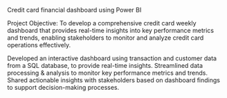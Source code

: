 Credit card financial dashboard using Power BI

Project Objective: To develop a comprehensive credit card weekly dashboard that provides real-time insights into key performance metrics and trends, enabling stakeholders to monitor and analyze credit card operations effectively.

Developed an interactive dashboard using transaction and customer data from a SQL database, to provide real-time insights. Streamlined data processing & analysis to monitor key performance metrics and trends. Shared actionable insights with stakeholders based on dashboard findings to support decision-making processes.
